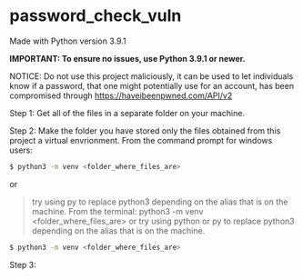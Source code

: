 # password_check_vuln

Made with Python version 3.9.1

**IMPORTANT: To ensure no issues, use Python 3.9.1 or newer.**

NOTICE: Do not use this project maliciously, it can be used to let individuals know if a password, that one might potentially use for an account, has been compromised through https://haveibeenpwned.com/API/v2

Step 1: Get all of the files in a separate folder on your machine.

Step 2: Make the folder you have stored only the files obtained from this project a virtual envrionment.
From the command prompt for windows users:

```sh
$ python3 -m venv <folder_where_files_are>
```
or
>try using py to replace python3 depending on the alias that is on the machine.
From the terminal:
  python3 -m venv <folder_where_files_are>
    or
      try using python or py to replace python3 depending on the alias that is on the machine.

```sh
$ python3 -m venv <folder_where_files_are>
```
Step 3: 
